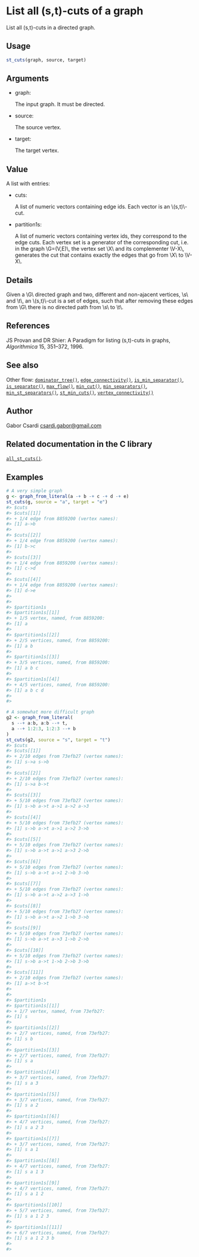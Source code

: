 # List all (s,t)-cuts of a graph

List all (s,t)-cuts in a directed graph.

## Usage

``` r
st_cuts(graph, source, target)
```

## Arguments

- graph:

  The input graph. It must be directed.

- source:

  The source vertex.

- target:

  The target vertex.

## Value

A list with entries:

- cuts:

  A list of numeric vectors containing edge ids. Each vector is an
  \\(s,t)\\-cut.

- partition1s:

  A list of numeric vectors containing vertex ids, they correspond to
  the edge cuts. Each vertex set is a generator of the corresponding
  cut, i.e. in the graph \\G=(V,E)\\, the vertex set \\X\\ and its
  complementer \\V-X\\, generates the cut that contains exactly the
  edges that go from \\X\\ to \\V-X\\.

## Details

Given a \\G\\ directed graph and two, different and non-ajacent
vertices, \\s\\ and \\t\\, an \\(s,t)\\-cut is a set of edges, such that
after removing these edges from \\G\\ there is no directed path from
\\s\\ to \\t\\.

## References

JS Provan and DR Shier: A Paradigm for listing (s,t)-cuts in graphs,
*Algorithmica* 15, 351–372, 1996.

## See also

Other flow:
[`dominator_tree()`](https://r.igraph.org/reference/dominator_tree.md),
[`edge_connectivity()`](https://r.igraph.org/reference/edge_connectivity.md),
[`is_min_separator()`](https://r.igraph.org/reference/is_min_separator.md),
[`is_separator()`](https://r.igraph.org/reference/is_separator.md),
[`max_flow()`](https://r.igraph.org/reference/max_flow.md),
[`min_cut()`](https://r.igraph.org/reference/min_cut.md),
[`min_separators()`](https://r.igraph.org/reference/min_separators.md),
[`min_st_separators()`](https://r.igraph.org/reference/min_st_separators.md),
[`st_min_cuts()`](https://r.igraph.org/reference/st_min_cuts.md),
[`vertex_connectivity()`](https://r.igraph.org/reference/vertex_connectivity.md)

## Author

Gabor Csardi <csardi.gabor@gmail.com>

## Related documentation in the C library

[`all_st_cuts()`](https://igraph.org/c/html/latest/igraph-Flows.html#igraph_all_st_cuts).

## Examples

``` r
# A very simple graph
g <- graph_from_literal(a -+ b -+ c -+ d -+ e)
st_cuts(g, source = "a", target = "e")
#> $cuts
#> $cuts[[1]]
#> + 1/4 edge from 8859200 (vertex names):
#> [1] a->b
#> 
#> $cuts[[2]]
#> + 1/4 edge from 8859200 (vertex names):
#> [1] b->c
#> 
#> $cuts[[3]]
#> + 1/4 edge from 8859200 (vertex names):
#> [1] c->d
#> 
#> $cuts[[4]]
#> + 1/4 edge from 8859200 (vertex names):
#> [1] d->e
#> 
#> 
#> $partition1s
#> $partition1s[[1]]
#> + 1/5 vertex, named, from 8859200:
#> [1] a
#> 
#> $partition1s[[2]]
#> + 2/5 vertices, named, from 8859200:
#> [1] a b
#> 
#> $partition1s[[3]]
#> + 3/5 vertices, named, from 8859200:
#> [1] a b c
#> 
#> $partition1s[[4]]
#> + 4/5 vertices, named, from 8859200:
#> [1] a b c d
#> 
#> 

# A somewhat more difficult graph
g2 <- graph_from_literal(
  s --+ a:b, a:b --+ t,
  a --+ 1:2:3, 1:2:3 --+ b
)
st_cuts(g2, source = "s", target = "t")
#> $cuts
#> $cuts[[1]]
#> + 2/10 edges from 73efb27 (vertex names):
#> [1] s->a s->b
#> 
#> $cuts[[2]]
#> + 2/10 edges from 73efb27 (vertex names):
#> [1] s->a b->t
#> 
#> $cuts[[3]]
#> + 5/10 edges from 73efb27 (vertex names):
#> [1] s->b a->t a->1 a->2 a->3
#> 
#> $cuts[[4]]
#> + 5/10 edges from 73efb27 (vertex names):
#> [1] s->b a->t a->1 a->2 3->b
#> 
#> $cuts[[5]]
#> + 5/10 edges from 73efb27 (vertex names):
#> [1] s->b a->t a->1 a->3 2->b
#> 
#> $cuts[[6]]
#> + 5/10 edges from 73efb27 (vertex names):
#> [1] s->b a->t a->1 2->b 3->b
#> 
#> $cuts[[7]]
#> + 5/10 edges from 73efb27 (vertex names):
#> [1] s->b a->t a->2 a->3 1->b
#> 
#> $cuts[[8]]
#> + 5/10 edges from 73efb27 (vertex names):
#> [1] s->b a->t a->2 1->b 3->b
#> 
#> $cuts[[9]]
#> + 5/10 edges from 73efb27 (vertex names):
#> [1] s->b a->t a->3 1->b 2->b
#> 
#> $cuts[[10]]
#> + 5/10 edges from 73efb27 (vertex names):
#> [1] s->b a->t 1->b 2->b 3->b
#> 
#> $cuts[[11]]
#> + 2/10 edges from 73efb27 (vertex names):
#> [1] a->t b->t
#> 
#> 
#> $partition1s
#> $partition1s[[1]]
#> + 1/7 vertex, named, from 73efb27:
#> [1] s
#> 
#> $partition1s[[2]]
#> + 2/7 vertices, named, from 73efb27:
#> [1] s b
#> 
#> $partition1s[[3]]
#> + 2/7 vertices, named, from 73efb27:
#> [1] s a
#> 
#> $partition1s[[4]]
#> + 3/7 vertices, named, from 73efb27:
#> [1] s a 3
#> 
#> $partition1s[[5]]
#> + 3/7 vertices, named, from 73efb27:
#> [1] s a 2
#> 
#> $partition1s[[6]]
#> + 4/7 vertices, named, from 73efb27:
#> [1] s a 2 3
#> 
#> $partition1s[[7]]
#> + 3/7 vertices, named, from 73efb27:
#> [1] s a 1
#> 
#> $partition1s[[8]]
#> + 4/7 vertices, named, from 73efb27:
#> [1] s a 1 3
#> 
#> $partition1s[[9]]
#> + 4/7 vertices, named, from 73efb27:
#> [1] s a 1 2
#> 
#> $partition1s[[10]]
#> + 5/7 vertices, named, from 73efb27:
#> [1] s a 1 2 3
#> 
#> $partition1s[[11]]
#> + 6/7 vertices, named, from 73efb27:
#> [1] s a 1 2 3 b
#> 
#> 
```
